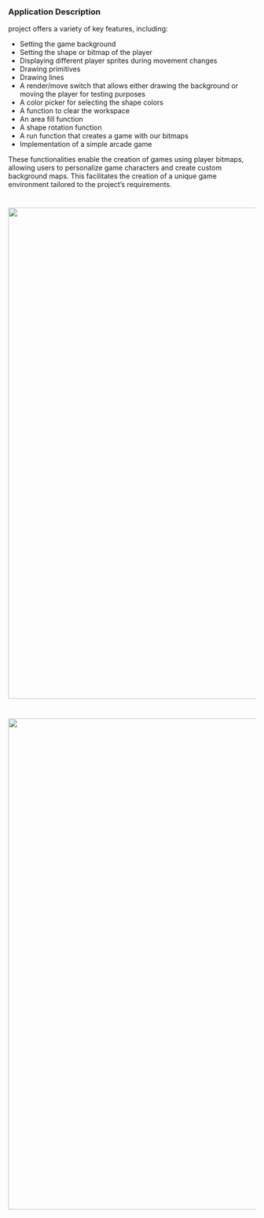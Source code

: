 ### Application Description

project offers a variety of key features, including:

- Setting the game background
- Setting the shape or bitmap of the player
- Displaying different player sprites during movement changes
- Drawing primitives
- Drawing lines
- A render/move switch that allows either drawing the background or moving the player for testing purposes
- A color picker for selecting the shape colors
- A function to clear the workspace
- An area fill function
- A shape rotation function
- A run function that creates a game with our bitmaps
- Implementation of a simple arcade game
 
These functionalities enable the creation of games using player bitmaps, allowing users to personalize game characters and create custom background maps. This facilitates the creation of a unique game environment tailored to the project’s requirements.

<h1 align="center">
  <img src="https://drive.google.com/file/d/1vBehArBHAzQTUQt5LcFVEPEH9aaGTPYB/view?usp=download" width="1000"/>
  <br>
</h1>


<h1 align="center">
  <img src="https://drive.google.com/file/d/1JhY4iEzjFAgHaLu-80VO3quTua48ZB0x/view?usp=drivesdk" width="1000"/>
  <br>
</h1>

